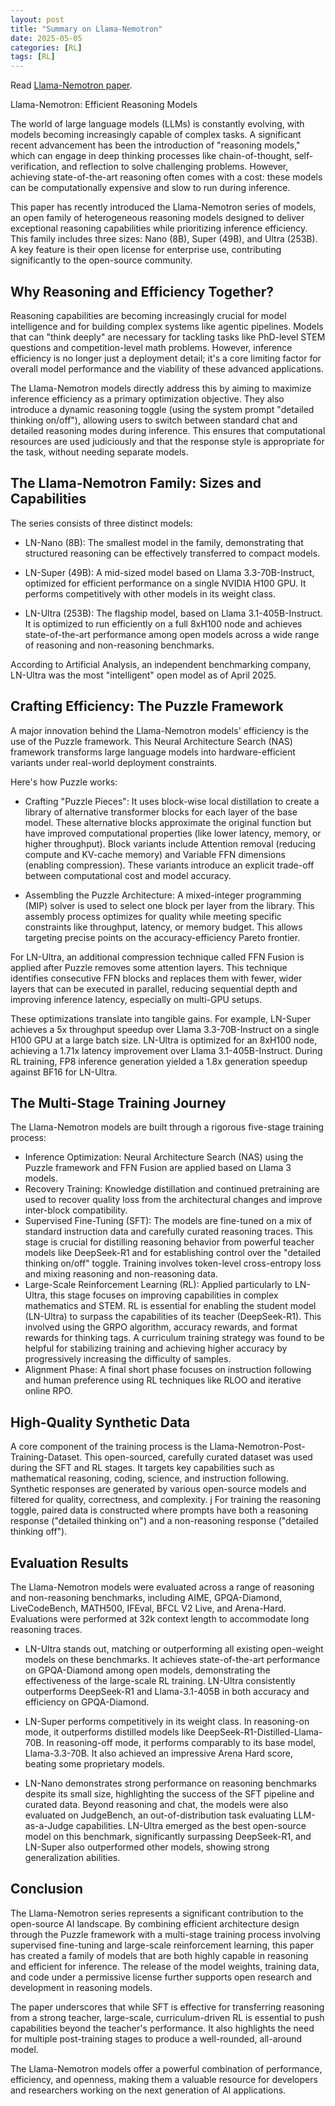 ```yaml
---
layout: post
title: "Summary on Llama-Nemotron"
date: 2025-05-05
categories: [RL]
tags: [RL]
---
```


Read [Llama-Nemotron paper](https://arxiv.org/pdf/2505.00949).


Llama-Nemotron: Efficient Reasoning Models

The world of large language models (LLMs) is constantly evolving, with models becoming increasingly capable of complex tasks. A significant recent advancement has been the introduction of "reasoning models," which can engage in deep thinking processes like chain-of-thought, self-verification, and reflection to solve challenging problems. However, achieving state-of-the-art reasoning often comes with a cost: these models can be computationally expensive and slow to run during inference.

This paper has recently introduced the Llama-Nemotron series of models, an open family of heterogeneous reasoning models designed to deliver exceptional reasoning capabilities while prioritizing inference efficiency. This family includes three sizes: Nano (8B), Super (49B), and Ultra (253B). A key feature is their open license for enterprise use, contributing significantly to the open-source community.

## Why Reasoning and Efficiency Together?

Reasoning capabilities are becoming increasingly crucial for model intelligence and for building complex systems like agentic pipelines. Models that can "think deeply" are necessary for tackling tasks like PhD-level STEM questions and competition-level math problems. However, inference efficiency is no longer just a deployment detail; it's a core limiting factor for overall model performance and the viability of these advanced applications.

The Llama-Nemotron models directly address this by aiming to maximize inference efficiency as a primary optimization objective. They also introduce a dynamic reasoning toggle (using the system prompt "detailed thinking on/off"), allowing users to switch between standard chat and detailed reasoning modes during inference. This ensures that computational resources are used judiciously and that the response style is appropriate for the task, without needing separate models.

## The Llama-Nemotron Family: Sizes and Capabilities

The series consists of three distinct models:

- LN-Nano (8B): The smallest model in the family, demonstrating that structured reasoning can be effectively transferred to compact models.

- LN-Super (49B): A mid-sized model based on Llama 3.3-70B-Instruct, optimized for efficient performance on a single NVIDIA H100 GPU. It performs competitively with other models in its weight class.

- LN-Ultra (253B): The flagship model, based on Llama 3.1-405B-Instruct. It is optimized to run efficiently on a full 8xH100 node and achieves state-of-the-art performance among open models across a wide range of reasoning and non-reasoning benchmarks.

According to Artificial Analysis, an independent benchmarking company, LN-Ultra was the most "intelligent" open model as of April 2025.

## Crafting Efficiency: The Puzzle Framework

A major innovation behind the Llama-Nemotron models' efficiency is the use of the Puzzle framework. This Neural Architecture Search (NAS) framework transforms large language models into hardware-efficient variants under real-world deployment constraints.

Here's how Puzzle works:

- Crafting "Puzzle Pieces": It uses block-wise local distillation to create a library of alternative transformer blocks for each layer of the base model. These alternative blocks approximate the original function but have improved computational properties (like lower latency, memory, or higher throughput). Block variants include Attention removal (reducing compute and KV-cache memory) and Variable FFN dimensions (enabling compression). These variants introduce an explicit trade-off between computational cost and model accuracy.

- Assembling the Puzzle Architecture: A mixed-integer programming (MIP) solver is used to select one block per layer from the library. This assembly process optimizes for quality while meeting specific constraints like throughput, latency, or memory budget. This allows targeting precise points on the accuracy-efficiency Pareto frontier.

For LN-Ultra, an additional compression technique called FFN Fusion is applied after Puzzle removes some attention layers. This technique identifies consecutive FFN blocks and replaces them with fewer, wider layers that can be executed in parallel, reducing sequential depth and improving inference latency, especially on multi-GPU setups.

These optimizations translate into tangible gains. For example, LN-Super achieves a 5x throughput speedup over Llama 3.3-70B-Instruct on a single H100 GPU at a large batch size. LN-Ultra is optimized for an 8xH100 node, achieving a 1.71x latency improvement over Llama 3.1-405B-Instruct. During RL training, FP8 inference generation yielded a 1.8x generation speedup against BF16 for LN-Ultra.

## The Multi-Stage Training Journey

The Llama-Nemotron models are built through a rigorous five-stage training process:

- Inference Optimization: Neural Architecture Search (NAS) using the Puzzle framework and FFN Fusion are applied based on Llama 3 models.
- Recovery Training: Knowledge distillation and continued pretraining are used to recover quality loss from the architectural changes and improve inter-block compatibility.
- Supervised Fine-Tuning (SFT): The models are fine-tuned on a mix of standard instruction data and carefully curated reasoning traces. This stage is crucial for distilling reasoning behavior from powerful teacher models like DeepSeek-R1 and for establishing control over the "detailed thinking on/off" toggle. Training involves token-level cross-entropy loss and mixing reasoning and non-reasoning data.
- Large-Scale Reinforcement Learning (RL): Applied particularly to LN-Ultra, this stage focuses on improving capabilities in complex mathematics and STEM. RL is essential for enabling the student model (LN-Ultra) to surpass the capabilities of its teacher (DeepSeek-R1). This involved using the GRPO algorithm, accuracy rewards, and format rewards for thinking tags. A curriculum training strategy was found to be helpful for stabilizing training and achieving higher accuracy by progressively increasing the difficulty of samples.
- Alignment Phase: A final short phase focuses on instruction following and human preference using RL techniques like RLOO and iterative online RPO.

## High-Quality Synthetic Data

A core component of the training process is the Llama-Nemotron-Post-Training-Dataset. This open-sourced, carefully curated dataset was used during the SFT and RL stages. It targets key capabilities such as mathematical reasoning, coding, science, and instruction following. Synthetic responses are generated by various open-source models and filtered for quality, correctness, and complexity.
j
For training the reasoning toggle, paired data is constructed where prompts have both a reasoning response ("detailed thinking on") and a non-reasoning response ("detailed thinking off").

## Evaluation Results

The Llama-Nemotron models were evaluated across a range of reasoning and non-reasoning benchmarks, including AIME, GPQA-Diamond, LiveCodeBench, MATH500, IFEval, BFCL V2 Live, and Arena-Hard. Evaluations were performed at 32k context length to accommodate long reasoning traces.

- LN-Ultra stands out, matching or outperforming all existing open-weight models on these benchmarks. It achieves state-of-the-art performance on GPQA-Diamond among open models, demonstrating the effectiveness of the large-scale RL training. LN-Ultra consistently outperforms DeepSeek-R1 and Llama-3.1-405B in both accuracy and efficiency on GPQA-Diamond.

- LN-Super performs competitively in its weight class. In reasoning-on mode, it outperforms distilled models like DeepSeek-R1-Distilled-Llama-70B. In reasoning-off mode, it performs comparably to its base model, Llama-3.3-70B. It also achieved an impressive Arena Hard score, beating some proprietary models.

- LN-Nano demonstrates strong performance on reasoning benchmarks despite its small size, highlighting the success of the SFT pipeline and curated data.
Beyond reasoning and chat, the models were also evaluated on JudgeBench, an out-of-distribution task evaluating LLM-as-a-Judge capabilities. LN-Ultra emerged as the best open-source model on this benchmark, significantly surpassing DeepSeek-R1, and LN-Super also outperformed other models, showing strong generalization abilities.

## Conclusion

The Llama-Nemotron series represents a significant contribution to the open-source AI landscape. By combining efficient architecture design through the Puzzle framework with a multi-stage training process involving supervised fine-tuning and large-scale reinforcement learning, this paper has created a family of models that are both highly capable in reasoning and efficient for inference. The release of the model weights, training data, and code under a permissive license further supports open research and development in reasoning models.

The paper underscores that while SFT is effective for transferring reasoning from a strong teacher, large-scale, curriculum-driven RL is essential to push capabilities beyond the teacher's performance. It also highlights the need for multiple post-training stages to produce a well-rounded, all-around model.

The Llama-Nemotron models offer a powerful combination of performance, efficiency, and openness, making them a valuable resource for developers and researchers working on the next generation of AI applications.

